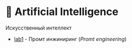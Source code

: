 # 🤖 Artificial Intelligence

Искусственный интеллект

- [lab1](https://github.com/TemaBlag/BSU/tree/main/artificial_intelligence/lab1) - Промт инжиниринг (_Promt engineering_)
